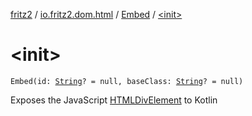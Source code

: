 [fritz2](../../index.md) / [io.fritz2.dom.html](../index.md) / [Embed](index.md) / [&lt;init&gt;](./-init-.md)

# &lt;init&gt;

`Embed(id: `[`String`](https://kotlinlang.org/api/latest/jvm/stdlib/kotlin/-string/index.html)`? = null, baseClass: `[`String`](https://kotlinlang.org/api/latest/jvm/stdlib/kotlin/-string/index.html)`? = null)`

Exposes the JavaScript [HTMLDivElement](https://developer.mozilla.org/en/docs/Web/API/HTMLDivElement) to Kotlin

